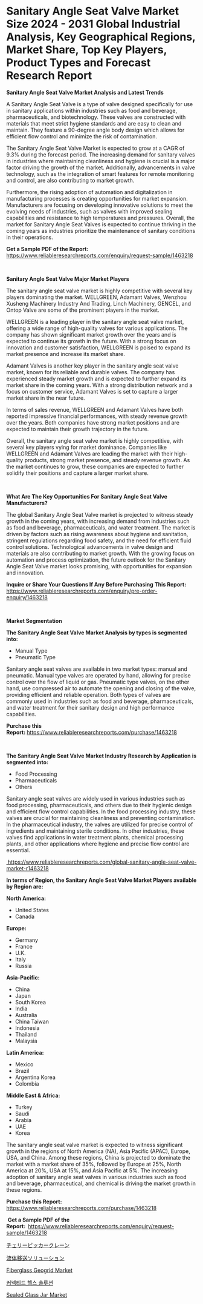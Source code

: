 <p><h1>Sanitary Angle Seat Valve Market Size 2024 - 2031 Global Industrial Analysis, Key Geographical Regions, Market Share, Top Key Players, Product Types and Forecast Research Report</h1></p><p><strong>Sanitary Angle Seat Valve Market Analysis and Latest Trends</strong></p>
<p><p>A Sanitary Angle Seat Valve is a type of valve designed specifically for use in sanitary applications within industries such as food and beverage, pharmaceuticals, and biotechnology. These valves are constructed with materials that meet strict hygiene standards and are easy to clean and maintain. They feature a 90-degree angle body design which allows for efficient flow control and minimize the risk of contamination.</p><p>The Sanitary Angle Seat Valve Market is expected to grow at a CAGR of 9.3% during the forecast period. The increasing demand for sanitary valves in industries where maintaining cleanliness and hygiene is crucial is a major factor driving the growth of the market. Additionally, advancements in valve technology, such as the integration of smart features for remote monitoring and control, are also contributing to market growth. </p><p>Furthermore, the rising adoption of automation and digitalization in manufacturing processes is creating opportunities for market expansion. Manufacturers are focusing on developing innovative solutions to meet the evolving needs of industries, such as valves with improved sealing capabilities and resistance to high temperatures and pressures. Overall, the market for Sanitary Angle Seat Valves is expected to continue thriving in the coming years as industries prioritize the maintenance of sanitary conditions in their operations.</p></p>
<p><strong>Get a Sample PDF of the Report:&nbsp;</strong> <a href="https://www.reliableresearchreports.com/enquiry/request-sample/1463218">https://www.reliableresearchreports.com/enquiry/request-sample/1463218</a></p>
<p>&nbsp;</p>
<p><strong>Sanitary Angle Seat Valve Major Market Players</strong></p>
<p><p>The sanitary angle seat valve market is highly competitive with several key players dominating the market. WELLGREEN, Adamant Valves, Wenzhou Xusheng Machinery Industry And Trading, Linch Machinery, GENCEL, and Ontop Valve are some of the prominent players in the market.</p><p>WELLGREEN is a leading player in the sanitary angle seat valve market, offering a wide range of high-quality valves for various applications. The company has shown significant market growth over the years and is expected to continue its growth in the future. With a strong focus on innovation and customer satisfaction, WELLGREEN is poised to expand its market presence and increase its market share.</p><p>Adamant Valves is another key player in the sanitary angle seat valve market, known for its reliable and durable valves. The company has experienced steady market growth and is expected to further expand its market share in the coming years. With a strong distribution network and a focus on customer service, Adamant Valves is set to capture a larger market share in the near future.</p><p>In terms of sales revenue, WELLGREEN and Adamant Valves have both reported impressive financial performances, with steady revenue growth over the years. Both companies have strong market positions and are expected to maintain their growth trajectory in the future.</p><p>Overall, the sanitary angle seat valve market is highly competitive, with several key players vying for market dominance. Companies like WELLGREEN and Adamant Valves are leading the market with their high-quality products, strong market presence, and steady revenue growth. As the market continues to grow, these companies are expected to further solidify their positions and capture a larger market share.</p></p>
<p>&nbsp;</p>
<p><strong>What Are The Key Opportunities For Sanitary Angle Seat Valve Manufacturers?</strong></p>
<p><p>The global Sanitary Angle Seat Valve market is projected to witness steady growth in the coming years, with increasing demand from industries such as food and beverage, pharmaceuticals, and water treatment. The market is driven by factors such as rising awareness about hygiene and sanitation, stringent regulations regarding food safety, and the need for efficient fluid control solutions. Technological advancements in valve design and materials are also contributing to market growth. With the growing focus on automation and process optimization, the future outlook for the Sanitary Angle Seat Valve market looks promising, with opportunities for expansion and innovation.</p></p>
<p><strong>Inquire or Share Your Questions If Any Before Purchasing This Report:</strong> <a href="https://www.reliableresearchreports.com/enquiry/pre-order-enquiry/1463218">https://www.reliableresearchreports.com/enquiry/pre-order-enquiry/1463218</a></p>
<p>&nbsp;</p>
<p><strong>Market Segmentation</strong></p>
<p><strong>The Sanitary Angle Seat Valve Market Analysis by types is segmented into:</strong></p>
<p><ul><li>Manual Type</li><li>Pneumatic Type</li></ul></p>
<p><p>Sanitary angle seat valves are available in two market types: manual and pneumatic. Manual type valves are operated by hand, allowing for precise control over the flow of liquid or gas. Pneumatic type valves, on the other hand, use compressed air to automate the opening and closing of the valve, providing efficient and reliable operation. Both types of valves are commonly used in industries such as food and beverage, pharmaceuticals, and water treatment for their sanitary design and high performance capabilities.</p></p>
<p><strong>Purchase this Report:&nbsp;</strong><a href="https://www.reliableresearchreports.com/purchase/1463218">https://www.reliableresearchreports.com/purchase/1463218</a></p>
<p>&nbsp;</p>
<p><strong>The Sanitary Angle Seat Valve Market Industry Research by Application is segmented into:</strong></p>
<p><ul><li>Food Processing</li><li>Pharmaceuticals</li><li>Others</li></ul></p>
<p><p>Sanitary angle seat valves are widely used in various industries such as food processing, pharmaceuticals, and others due to their hygienic design and efficient flow control capabilities. In the food processing industry, these valves are crucial for maintaining cleanliness and preventing contamination. In the pharmaceutical industry, the valves are utilized for precise control of ingredients and maintaining sterile conditions. In other industries, these valves find applications in water treatment plants, chemical processing plants, and other applications where hygiene and precise flow control are essential.</p></p>
<p><a href="https://www.reliableresearchreports.com/global-sanitary-angle-seat-valve-market-r1463218">&nbsp;https://www.reliableresearchreports.com/global-sanitary-angle-seat-valve-market-r1463218</a></p>
<p><strong>In terms of Region, the Sanitary Angle Seat Valve Market Players available by Region are:</strong></p>
<p>
    <p> <strong> North America: </strong>
        <ul>
            <li>United States</li>
            <li>Canada</li>
        </ul>
        </p> 
    <p> <strong> Europe: </strong>
        <ul>
            <li>Germany</li>
            <li>France</li>
            <li>U.K.</li>
            <li>Italy</li>
            <li>Russia</li>
        </ul>
        </p> 
    <p> <strong> Asia-Pacific: </strong>
        <ul>
            <li>China</li>
            <li>Japan</li>
            <li>South Korea</li>
            <li>India</li>
            <li>Australia</li>
            <li>China Taiwan</li>
            <li>Indonesia</li>
            <li>Thailand</li>
            <li>Malaysia</li>
        </ul>
        </p> 
    <p> <strong> Latin America: </strong>
        <ul>
            <li>Mexico</li>
            <li>Brazil</li>
            <li>Argentina Korea</li>
            <li>Colombia</li>
        </ul>
        </p> 
    <p> <strong> Middle East & Africa: </strong>
        <ul>
            <li>Turkey</li>
            <li>Saudi</li>
            <li>Arabia</li>
            <li>UAE</li>
            <li>Korea</li>
        </ul>
    </p>
    </p>
<p><p>The sanitary angle seat valve market is expected to witness significant growth in the regions of North America (NA), Asia Pacific (APAC), Europe, USA, and China. Among these regions, China is projected to dominate the market with a market share of 35%, followed by Europe at 25%, North America at 20%, USA at 15%, and Asia Pacific at 5%. The increasing adoption of sanitary angle seat valves in various industries such as food and beverage, pharmaceutical, and chemical is driving the market growth in these regions.</p></p>
<p><strong>Purchase this Report: </strong><a href="https://www.reliableresearchreports.com/purchase/1463218">https://www.reliableresearchreports.com/purchase/1463218</a></p>
<p>&nbsp;<strong>Get a Sample PDF of the Report:&nbsp;&nbsp;</strong><a href="https://www.reliableresearchreports.com/enquiry/request-sample/1463218">https://www.reliableresearchreports.com/enquiry/request-sample/1463218</a></p>
<p><strong></strong></p>
<p><p><a href="https://github.com/zekaoe592392/Market-Research-Report-List-1/blob/main/249407930796.md">チェリーピッカークレーン</a></p><p><a href="https://github.com/joaejkdzgyljvo6/Market-Research-Report-List-1/blob/main/295333530795.md">流体移送ソリューション</a></p><p><a href="https://issuu.com/reportprime-2/docs/fiberglass-geogrid-market-size-2030.pptx">Fiberglass Geogrid Market</a></p><p><a href="https://github.com/Skyleitney456456/Market-Research-Report-List-1/blob/main/104870428175.md">커넥티드 헬스 솔루션</a></p><p><a href="https://www.linkedin.com/pulse/sealed-glass-jar-market-analysis-its-cagr-segmentation-nacnc?trackingId=9tQwZVIGWFvWD8zEgjy87Q%3D%3D">Sealed Glass Jar Market</a></p></p>